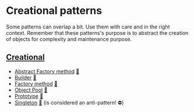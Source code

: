 # Creational patterns

Some patterns can overlap a bit. Use them with care and in the right context.
Remember that these patterns's purpose is to abstract the creation of objects
for complexity and maintenance purpose.

## [Creational](creational)

 * [Abstract Factory method](creational/abstract_factory) [:notebook:](http://en.wikipedia.org/wiki/Abstract_Factory_pattern)
 * [Builder](creational/builder) [:notebook:](http://en.wikipedia.org/wiki/Builder_pattern)
 * [Factory method](creational/factory) [:notebook:](http://en.wikipedia.org/wiki/Factory_pattern)
 * [Object Pool](creational/pool) [:notebook:](http://en.wikipedia.org/wiki/Object_Pool_pattern)
 * [Prototype](creational/prototype) [:notebook:](http://en.wikipedia.org/wiki/Prototype_pattern)
 * [Singleton](creational/singleton) [:notebook:](http://en.wikipedia.org/wiki/Singleton_pattern) (is considered an anti-pattern! :no_entry:)
